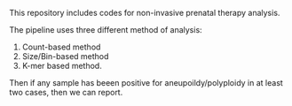 This repository includes codes for non-invasive prenatal therapy analysis.

The pipeline uses three different method of analysis:
1. Count-based method
2. Size/Bin-based method
3. K-mer based method.

Then if any sample has beeen positive for aneupoildy/polyploidy in at least two cases, then we can report.
